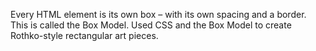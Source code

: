 Every HTML element is its own box – with its own spacing and a border. This is called the Box Model.
Used CSS and the Box Model to create Rothko-style rectangular art pieces.
